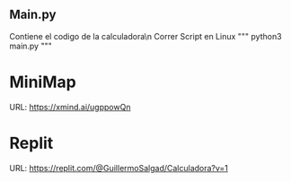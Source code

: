 ## Main.py
Contiene el codigo de la calculadora\n
Correr Script en Linux
"""
python3 main.py
"""

# MiniMap
URL: https://xmind.ai/ugppowQn
# Replit
URL: https://replit.com/@GuillermoSalgad/Calculadora?v=1
